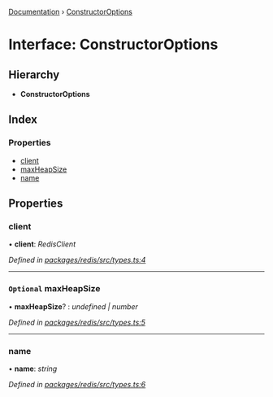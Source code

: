 [Documentation](../README.md) › [ConstructorOptions](constructoroptions.md)

# Interface: ConstructorOptions

## Hierarchy

* **ConstructorOptions**

## Index

### Properties

* [client](constructoroptions.md#client)
* [maxHeapSize](constructoroptions.md#optional-maxheapsize)
* [name](constructoroptions.md#name)

## Properties

###  client

• **client**: *RedisClient*

*Defined in [packages/redis/src/types.ts:4](https://github.com/badbatch/cachemap/blob/78d1a97/packages/redis/src/types.ts#L4)*

___

### `Optional` maxHeapSize

• **maxHeapSize**? : *undefined | number*

*Defined in [packages/redis/src/types.ts:5](https://github.com/badbatch/cachemap/blob/78d1a97/packages/redis/src/types.ts#L5)*

___

###  name

• **name**: *string*

*Defined in [packages/redis/src/types.ts:6](https://github.com/badbatch/cachemap/blob/78d1a97/packages/redis/src/types.ts#L6)*
